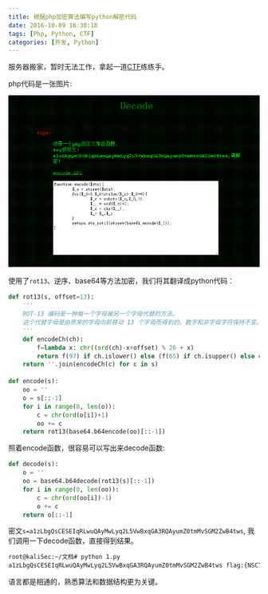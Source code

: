 ```yaml
---
title: 根据php加密算法编写python解密代码
date: 2016-10-09 16:30:18
tags: [Php, Python, CTF]
categories: [开发, Python]
---
```


服务器搬家，暂时无法工作，拿起一道[CTF](http://www.shiyanbar.com/ctf/1760)练练手。<!-- more -->

php代码是一张图片:

![ctf](/images/ctf_web200.jpg)

使用了`rot13`、逆序、base64等方法加密，我们将其翻译成python代码：

```python
def rot13(s, offset=13):
    '''
    ROT-13 编码是一种每一个字母被另一个字母代替的方法。
    这个代替字母是由原来的字母向前移动 13 个字母而得到的。数字和非字母字符保持不变。
    '''
    def encodeCh(ch):
        f=lambda x: chr((ord(ch)-x+offset) % 26 + x)
        return f(97) if ch.islower() else (f(65) if ch.isupper() else ch)
    return ''.join(encodeCh(c) for c in s)

def encode(s):
    oo = ''
    o = s[::-1]
    for i in range(0, len(o)):
        c = chr(ord(o[i])+1)
        oo += c
    return rot13(base64.b64encode(oo)[::-1])
```

照着encode函数，很容易可以写出来decode函数:

```python
def decode(s):
    o = ''
    oo = base64.b64decode(rot13(s)[::-1])
    for i in range(0, len(oo)):
        c = chr(ord(oo[i])-1)
        o += c
    return o[::-1]  
```

密文`s=a1zLbgQsCESEIqRLwuQAyMwLyq2L5VwBxqGA3RQAyumZ0tmMvSGM2ZwB4tws`, 我们调用一下decode函数，直接得到结果。

```bash
root@kaliSec:~/文档# python 1.py 
a1zLbgQsCESEIqRLwuQAyMwLyq2L5VwBxqGA3RQAyumZ0tmMvSGM2ZwB4tws flag:{NSCTF_b73d5adfb819c64603d7237fa0d52977}
```

语言都是相通的，熟悉算法和数据结构更为关键。
